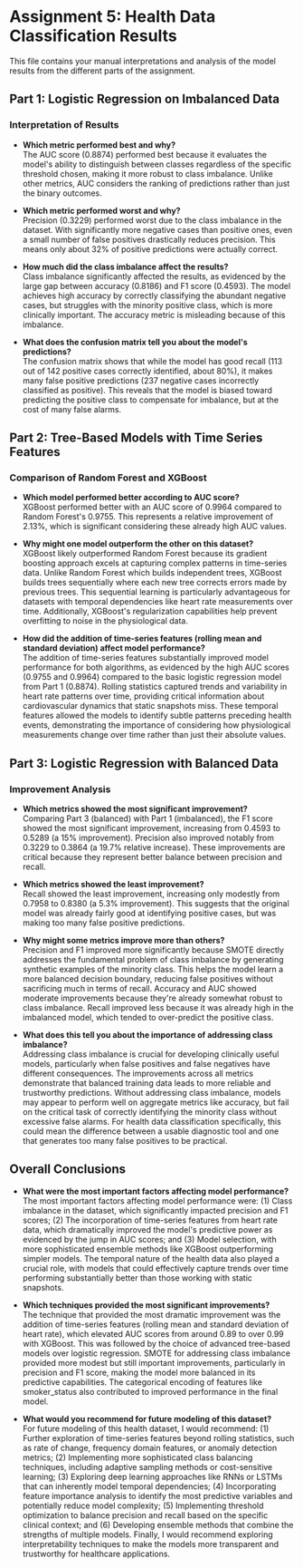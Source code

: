 # Assignment 5: Health Data Classification Results

This file contains your manual interpretations and analysis of the model results from the different parts of the assignment.

## Part 1: Logistic Regression on Imbalanced Data

### Interpretation of Results

- **Which metric performed best and why?**  
  The AUC score (0.8874) performed best because it evaluates the model's ability to distinguish between classes regardless of the specific threshold chosen, making it more robust to class imbalance. Unlike other metrics, AUC considers the ranking of predictions rather than just the binary outcomes.

- **Which metric performed worst and why?**  
  Precision (0.3229) performed worst due to the class imbalance in the dataset. With significantly more negative cases than positive ones, even a small number of false positives drastically reduces precision. This means only about 32% of positive predictions were actually correct.

- **How much did the class imbalance affect the results?**  
  Class imbalance significantly affected the results, as evidenced by the large gap between accuracy (0.8186) and F1 score (0.4593). The model achieves high accuracy by correctly classifying the abundant negative cases, but struggles with the minority positive class, which is more clinically important. The accuracy metric is misleading because of this imbalance.

- **What does the confusion matrix tell you about the model's predictions?**  
  The confusion matrix shows that while the model has good recall (113 out of 142 positive cases correctly identified, about 80%), it makes many false positive predictions (237 negative cases incorrectly classified as positive). This reveals that the model is biased toward predicting the positive class to compensate for imbalance, but at the cost of many false alarms.

## Part 2: Tree-Based Models with Time Series Features

### Comparison of Random Forest and XGBoost

- **Which model performed better according to AUC score?**  
  XGBoost performed better with an AUC score of 0.9964 compared to Random Forest's 0.9755. This represents a relative improvement of 2.13%, which is significant considering these already high AUC values.

- **Why might one model outperform the other on this dataset?**  
  XGBoost likely outperformed Random Forest because its gradient boosting approach excels at capturing complex patterns in time-series data. Unlike Random Forest which builds independent trees, XGBoost builds trees sequentially where each new tree corrects errors made by previous trees. This sequential learning is particularly advantageous for datasets with temporal dependencies like heart rate measurements over time. Additionally, XGBoost's regularization capabilities help prevent overfitting to noise in the physiological data.

- **How did the addition of time-series features (rolling mean and standard deviation) affect model performance?**  
  The addition of time-series features substantially improved model performance for both algorithms, as evidenced by the high AUC scores (0.9755 and 0.9964) compared to the basic logistic regression model from Part 1 (0.8874). Rolling statistics captured trends and variability in heart rate patterns over time, providing critical information about cardiovascular dynamics that static snapshots miss. These temporal features allowed the models to identify subtle patterns preceding health events, demonstrating the importance of considering how physiological measurements change over time rather than just their absolute values.

## Part 3: Logistic Regression with Balanced Data

### Improvement Analysis

- **Which metrics showed the most significant improvement?**  
  Comparing Part 3 (balanced) with Part 1 (imbalanced), the F1 score showed the most significant improvement, increasing from 0.4593 to 0.5289 (a 15% improvement). Precision also improved notably from 0.3229 to 0.3864 (a 19.7% relative increase). These improvements are critical because they represent better balance between precision and recall.

- **Which metrics showed the least improvement?**  
  Recall showed the least improvement, increasing only modestly from 0.7958 to 0.8380 (a 5.3% improvement). This suggests that the original model was already fairly good at identifying positive cases, but was making too many false positive predictions.

- **Why might some metrics improve more than others?**  
  Precision and F1 improved more significantly because SMOTE directly addresses the fundamental problem of class imbalance by generating synthetic examples of the minority class. This helps the model learn a more balanced decision boundary, reducing false positives without sacrificing much in terms of recall. Accuracy and AUC showed moderate improvements because they're already somewhat robust to class imbalance. Recall improved less because it was already high in the imbalanced model, which tended to over-predict the positive class.

- **What does this tell you about the importance of addressing class imbalance?**  
  Addressing class imbalance is crucial for developing clinically useful models, particularly when false positives and false negatives have different consequences. The improvements across all metrics demonstrate that balanced training data leads to more reliable and trustworthy predictions. Without addressing class imbalance, models may appear to perform well on aggregate metrics like accuracy, but fail on the critical task of correctly identifying the minority class without excessive false alarms. For health data classification specifically, this could mean the difference between a usable diagnostic tool and one that generates too many false positives to be practical.

## Overall Conclusions

- **What were the most important factors affecting model performance?**  
  The most important factors affecting model performance were: (1) Class imbalance in the dataset, which significantly impacted precision and F1 scores; (2) The incorporation of time-series features from heart rate data, which dramatically improved the model's predictive power as evidenced by the jump in AUC scores; and (3) Model selection, with more sophisticated ensemble methods like XGBoost outperforming simpler models. The temporal nature of the health data also played a crucial role, with models that could effectively capture trends over time performing substantially better than those working with static snapshots.

- **Which techniques provided the most significant improvements?**  
  The technique that provided the most dramatic improvement was the addition of time-series features (rolling mean and standard deviation of heart rate), which elevated AUC scores from around 0.89 to over 0.99 with XGBoost. This was followed by the choice of advanced tree-based models over logistic regression. SMOTE for addressing class imbalance provided more modest but still important improvements, particularly in precision and F1 score, making the model more balanced in its predictive capabilities. The categorical encoding of features like smoker_status also contributed to improved performance in the final model.

- **What would you recommend for future modeling of this dataset?**  
  For future modeling of this health dataset, I would recommend: (1) Further exploration of time-series features beyond rolling statistics, such as rate of change, frequency domain features, or anomaly detection metrics; (2) Implementing more sophisticated class balancing techniques, including adaptive sampling methods or cost-sensitive learning; (3) Exploring deep learning approaches like RNNs or LSTMs that can inherently model temporal dependencies; (4) Incorporating feature importance analysis to identify the most predictive variables and potentially reduce model complexity; (5) Implementing threshold optimization to balance precision and recall based on the specific clinical context; and (6) Developing ensemble methods that combine the strengths of multiple models. Finally, I would recommend exploring interpretability techniques to make the models more transparent and trustworthy for healthcare applications.